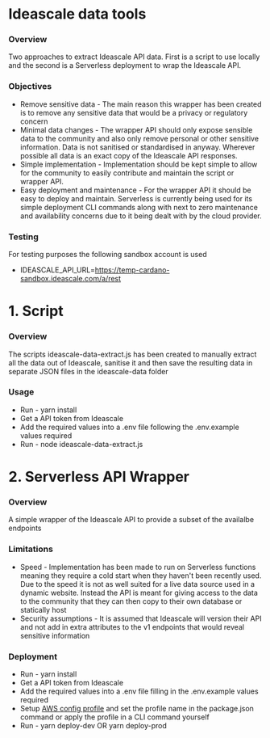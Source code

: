 # Ideascale data tools

### Overview

Two approaches to extract Ideascale API data. First is a script to use locally and the second is a Serverless deployment to wrap the Ideascale API.

### Objectives

- Remove sensitive data - The main reason this wrapper has been created is to remove any sensitive data that would be a privacy or regulatory concern
- Minimal data changes - The wrapper API should only expose sensible data to the community and also only remove personal or other sensitive information. Data is not sanitised or standardised in anyway. Wherever possible all data is an exact copy of the Ideascale API responses.
- Simple implementation - Implementation should be kept simple to allow for the community to easily contribute and maintain the script or wrapper API.
- Easy deployment and maintenance - For the wrapper API it should be easy to deploy and maintain. Serverless is currently being used for its simple deployment CLI commands along with next to zero maintenance and availability concerns due to it being dealt with by the cloud provider.

### Testing

For testing purposes the following sandbox account is used

- IDEASCALE_API_URL=https://temp-cardano-sandbox.ideascale.com/a/rest

# 1. Script

### Overview 

The scripts ideascale-data-extract.js has been created to manually extract all the data out of Ideascale, sanitise it and then save the resulting data in separate JSON files in the ideascale-data folder

### Usage

- Run - yarn install
- Get a API token from Ideascale
- Add the required values into a .env file following the .env.example values required 
- Run - node ideascale-data-extract.js

# 2. Serverless API Wrapper

### Overview

A simple wrapper of the Ideascale API to provide a subset of the availalbe endpoints

### Limitations 

- Speed - Implementation has been made to run on Serverless functions meaning they require a cold start when they haven't been recently used. Due to the speed it is not as well suited for a live data source used in a dynamic website. Instead the API is meant for giving access to the data to the community that they can then copy to their own database or statically host
- Security assumptions - It is assumed that Ideascale will version their API and not add in extra attributes to the v1 endpoints that would reveal sensitive information

### Deployment

- Run - yarn install
- Get a API token from Ideascale
- Add the required values into a .env file filling in the .env.example values required 
- Setup [AWS config profile](https://awscli.amazonaws.com/v2/documentation/api/latest/reference/configure/index.html) and set the profile name in the package.json command or apply the profile in a CLI command yourself
- Run - yarn deploy-dev OR yarn deploy-prod